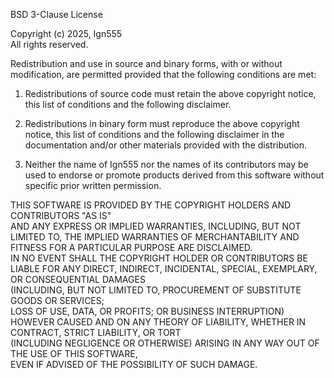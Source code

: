 BSD 3-Clause License

Copyright (c) 2025, Ign555  
All rights reserved.

Redistribution and use in source and binary forms, with or without modification, are permitted provided that the following conditions are met:

1. Redistributions of source code must retain the above copyright notice, this list of conditions and the following disclaimer.

2. Redistributions in binary form must reproduce the above copyright notice, this list of conditions and the following disclaimer in the documentation and/or other materials provided with the distribution.

3. Neither the name of Ign555 nor the names of its contributors may be used to endorse or promote products derived from this software without specific prior written permission.

THIS SOFTWARE IS PROVIDED BY THE COPYRIGHT HOLDERS AND CONTRIBUTORS "AS IS"  
AND ANY EXPRESS OR IMPLIED WARRANTIES, INCLUDING, BUT NOT LIMITED TO, THE IMPLIED WARRANTIES OF MERCHANTABILITY AND FITNESS FOR A PARTICULAR PURPOSE ARE DISCLAIMED.  
IN NO EVENT SHALL THE COPYRIGHT HOLDER OR CONTRIBUTORS BE LIABLE FOR ANY DIRECT, INDIRECT, INCIDENTAL, SPECIAL, EXEMPLARY, OR CONSEQUENTIAL DAMAGES  
(INCLUDING, BUT NOT LIMITED TO, PROCUREMENT OF SUBSTITUTE GOODS OR SERVICES;  
LOSS OF USE, DATA, OR PROFITS; OR BUSINESS INTERRUPTION)  
HOWEVER CAUSED AND ON ANY THEORY OF LIABILITY, WHETHER IN CONTRACT, STRICT LIABILITY, OR TORT  
(INCLUDING NEGLIGENCE OR OTHERWISE) ARISING IN ANY WAY OUT OF THE USE OF THIS SOFTWARE,  
EVEN IF ADVISED OF THE POSSIBILITY OF SUCH DAMAGE.